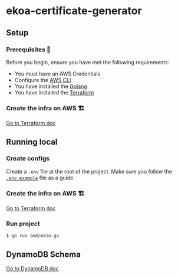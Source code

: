 # ekoa-certificate-generator

## Setup

### Prerequisites 📝

Before you begin, ensure you have met the following requirements:

- You must have an AWS Credentials
- Configure the [AWS CLI](https://aws.amazon.com/pt/cli/)
- You have installed the [Golang](https://go.dev/)
- You have installed the [Terraform](https://www.terraform.io)

### Create the infra on AWS 🏗️

[Go to Terraform doc](terraform/readme.md)

## Running local

### Create configs

Create a `.env` file at the root of the project. Make sure you follow the [`.env.example`](.env.example) file as a guide.

### Create the infra on AWS 🏗️

[Go to Terraform doc](terraform/readme.md)

### Run project

```sh
$ go run cmd/main.go
```

## DynamoDB Schema

[Go to DynamoDB doc](doc/dynamodb/README.md)